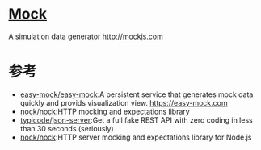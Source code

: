 # [Mock](https://github.com/nuysoft/Mock)

A simulation data generator http://mockjs.com

# 参考

* [easy-mock/easy-mock](https://github.com/easy-mock/easy-mock):A persistent service that generates mock data quickly and provids visualization view. https://easy-mock.com
* [nock/nock](https://github.com/nock/nock):HTTP mocking and expectations library
* [typicode/json-server](https://github.com/typicode/json-server):Get a full fake REST API with zero coding in less than 30 seconds (seriously)
* [nock/nock](https://github.com/nock/nock):HTTP server mocking and expectations library for Node.js
